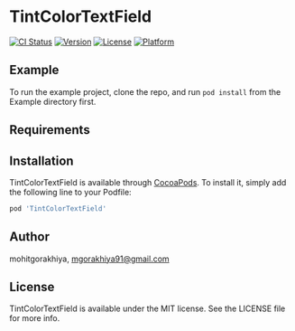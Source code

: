 # TintColorTextField

[![CI Status](https://img.shields.io/travis/mohitgorakhiya/TintColorTextField.svg?style=flat)](https://travis-ci.org/mohitgorakhiya/TintColorTextField)
[![Version](https://img.shields.io/cocoapods/v/TintColorTextField.svg?style=flat)](https://cocoapods.org/pods/TintColorTextField)
[![License](https://img.shields.io/cocoapods/l/TintColorTextField.svg?style=flat)](https://cocoapods.org/pods/TintColorTextField)
[![Platform](https://img.shields.io/cocoapods/p/TintColorTextField.svg?style=flat)](https://cocoapods.org/pods/TintColorTextField)

## Example

To run the example project, clone the repo, and run `pod install` from the Example directory first.

## Requirements

## Installation

TintColorTextField is available through [CocoaPods](https://cocoapods.org). To install
it, simply add the following line to your Podfile:

```ruby
pod 'TintColorTextField'
```

## Author

mohitgorakhiya, mgorakhiya91@gmail.com

## License

TintColorTextField is available under the MIT license. See the LICENSE file for more info.
